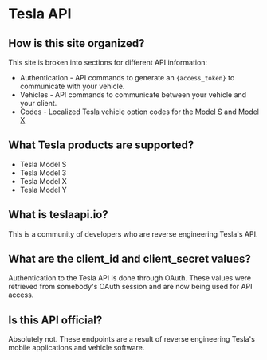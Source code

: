 # Tesla API

## How is this site organized?

This site is broken into sections for different API information:

* Authentication - API commands to generate an `{access_token}` to communicate with your vehicle.
* Vehicles - API commands to communicate between your vehicle and your client.
* Codes - Localized Tesla vehicle option codes for the [Model S](codes/model-s-options.md) and [Model X](codes/model-x-options.md)

## What Tesla products are supported?

* Tesla Model S
* Tesla Model 3
* Tesla Model X
* Tesla Model Y

## What is teslaapi.io?

This is a community of developers who are reverse engineering Tesla's API.

## What are the client\_id and client\_secret values?

Authentication to the Tesla API is done through OAuth. These values were retrieved from somebody's OAuth session and are now being used for API access.

## Is this API official?

Absolutely not. These endpoints are a result of reverse engineering Tesla's mobile applications and vehicle software.


